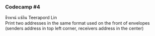 ### Codecamp #4  
ธีรพจน์ แซ่ลิน Teerapord Lin  
Print two addresses in the same format used on the front of envelopes (senders address in top left corner, receivers address in the center)
